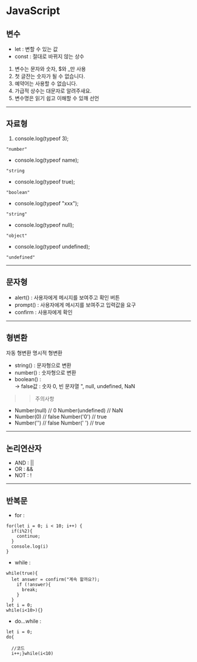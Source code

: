 # JavaScript
## 변수
- let : 변할 수 있는 값
- const : 절대로 바뀌지 않는 상수
1. 변수는 문자와 숫자, $와 _만 사용
2. 첫 글잔는 숫자가 될 수 없습니다.
3. 예약어는 사용할 수 없습니다.
4. 가급적 상수는 대문자로 알려주새요.
5. 변수명은 읽기 쉽고 이해할 수 있깨 선언
---
## 자료형
1. console.log(typeof 3);
``` 
"number"
 ```
- console.log(typeof name);
```
"string
```
- console.log(typeof true);
```
"boolean"
```
- console.log(typeof "xxx");
```
"string"
```
- console.log(typeof null);
```
"object"
```
- console.log(typeof undefined);
```
"undefined"
```
---
## 문자형
- alert() : 사용자에게 메시지를 보여주고 확인 버튼
- prompt() : 사용자에게 메시지를 보여주고 입력값을 요구
- confirm : 사용자에게 확인
---
## 형변환
자동 형변환
명시적 형변환
- string() : 문자형으로 변환
- number() : 숫자형으로 변환
- boolean() :  
-> false값 : 숫자 0, 빈 문자열 ", null, undefined, NaN
>> 주의사항
- Number(null) // 0
  Number(undefined) // NaN
- Number(0) // false
  Number('0') // true
- Number('') // false
  Number(' ') // true  
---
## 논리연산자
- AND : ||
- OR : &&
- NOT : !
---
## 반복문
- for : 
```
for(let i = 0; i < 10; i++) {
  if(i%2){
    continue;
  }
  console.log(i)
}  
```
- while : 
```
while(true){
  let answer = confirm("계속 할까요?);
    if (!answer){
      break;
    }
  }
let i = 0;
while(i<10>){}
```
- do...while : 
```
let i = 0;
do{

  //코드  
  i++;}while(i<10)
```


